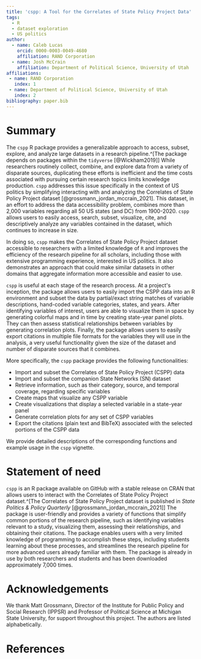 ```yaml
---
title: 'cspp: A Tool for the Correlates of State Policy Project Data'
tags:
  - R
  - dataset exploration
  - US politics
author:
  - name: Caleb Lucas
    orcid: 0000-0003-0049-4680
    affiliation: RAND Corporation
  - name: Josh McCrain
    affiliation: Department of Political Science, University of Utah
affiliations:
 - name: RAND Corporation
   index: 1
 - name: Department of Political Science, University of Utah
   index: 2
bibliography: paper.bib
---
```


# Summary

The `cspp` R package provides a generalizable approach to access, subset, explore, and analyze large datasets in a research pipeline.^[The package depends on packages within the `tidyverse` [@Wickham2019]] While researchers routinely collect, combine, and explore data from a variety of disparate sources, duplicating these efforts is inefficient and the time costs associated with pursuing certain research topics limits knowledge production. `cspp` addresses this issue specifically in the context of US politics by simplifying interacting with and analyzing the Correlates of State Policy Project dataset [@grossmann_jordan_mccrain_2021]. This dataset, in an effort to address the data accessibility problem, combines more than 2,000 variables regarding all 50 US states (and DC) from 1900-2020. `cspp` allows users to easily access, search, subset, visualize, cite, and descriptively analyze any variables contained in the dataset, which continues to increase in size.

In doing so, `cspp` makes the Correlates of State Policy Project dataset accessible to researchers with a limited knowledge of `R` and improves the efficiency of the research pipeline for all scholars, including those with extensive programming experience, interested in US politics. It also demonstrates an approach that could make similar datasets in other domains that aggregate information more accessible and easier to use.

`cspp` is useful at each stage of the research process. At a project's inception, the package allows users to easily import the CSPP data into an R environment and subset the data by partial/exact string matches of variable descriptions, hand-coded variable categories, states, and years. After identifying variables of interest, users are able to visualize them in space by generating colorful maps and in time by creating state-year panel plots. They can then assess statistical relationships between variables by generating correlation plots. Finally, the package allows users to easily export citations in multiple file formats for the variables they will use in the analysis, a very useful functionality given the size of the dataset and number of disparate sources that it combines.

More specifically, the `cspp` package provides the following functionalities:

-   Import and subset the Correlates of State Policy Project (CSPP) data
-   Import and subset the companion State Networks (SN) dataset
-   Retrieve information, such as their category, source, and temporal coverage, regarding specific variables
-   Create maps that visualize any CSPP variable
-   Create visualizations that display a selected variable in a state-year panel
-   Generate correlation plots for any set of CSPP variables
-   Export the citations (plain text and BibTeX) associated with the selected portions of the CSPP data

We provide detailed descriptions of the corresponding functions and example usage in the `cspp` vignette.

# Statement of need

`cspp` is an R package available on GitHub with a stable release on CRAN that allows users to interact with the Correlates of State Policy Project dataset.^[The Correlates of State Policy Project dataset is published in *State Politics & Policy Quarterly* [@grossmann_jordan_mccrain_2021]] The package is user-friendly and provides a variety of functions that simplify common portions of the research pipeline, such as identifying variables relevant to a study, visualizing them, assessing their relationships, and obtaining their citations. The package enables users with a very limited knowledge of programming to accomplish these steps, including students learning about these processes, and streamlines the research pipeline for more advanced users already familiar with them. The package is already in use by both researchers and students and has been downloaded approximately 7,000 times.

# Acknowledgements

We thank Matt Grossmann, Director of the Institute for Public Policy and Social Research (IPPSR) and Professor of Political Science at Michigan State University, for support throughout this project. The authors are listed alphabetically.

# References